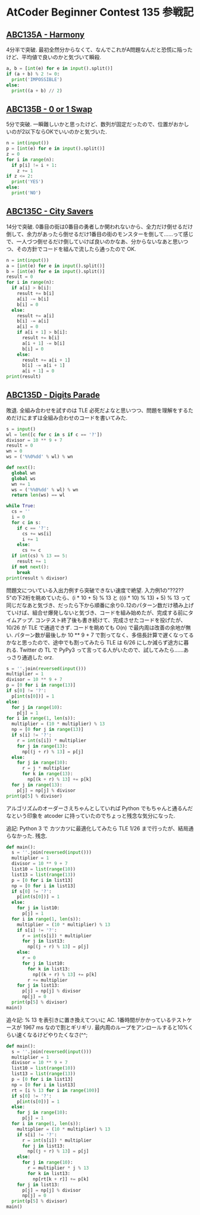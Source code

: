 # AtCoder Beginner Contest 135 参戦記

## [ABC135A - Harmony](https://atcoder.jp/contests/abc135/tasks/abc135_a)

4分半で突破. 最初全然分からなくて、なんでこれがA問題なんだと恐慌に陥ったけど、平均値で良いのかと気づいて瞬殺.

```python
a, b = [int(e) for e in input().split()]
if (a + b) % 2 != 0:
  print('IMPOSSIBLE')
else:
  print((a + b) // 2)
```

## [ABC135B - 0 or 1 Swap](https://atcoder.jp/contests/abc135/tasks/abc135_b)

5分で突破. 一瞬難しいかと思ったけど、数列が固定だったので、位置がおかしいのが2以下ならOKでいいのかと気づいた.

```python
n = int(input())
p = [int(e) for e in input().split()]
z = 0
for i in range(n):
  if p[i] != i + 1:
    z += 1
if z <= 2:
  print('YES')
else:
  print('NO')
```

## [ABC135C - City Savers](https://atcoder.jp/contests/abc135/tasks/abc135_c)

14分で突破. 0番目の街は0番目の勇者しか関われないから、全力だけ倒せるだけ倒して、余力があったら倒せるだけ1番目の街のモンスターを倒して……って感じで、一人づつ倒せるだけ倒していけば良いのかなあ、分からないなあと思いつつ、その方針でコードを組んで流したら通ったので OK.

```python
n = int(input())
a = [int(e) for e in input().split()]
b = [int(e) for e in input().split()]
result = 0
for i in range(n):
  if a[i] > b[i]:
    result += b[i]
    a[i] -= b[i]
    b[i] = 0
  else:
    result += a[i]
    b[i] -= a[i]
    a[i] = 0
    if a[i + 1] > b[i]:
      result += b[i]
      a[i + 1] -= b[i]
      b[i] = 0
    else:
      result += a[i + 1]
      b[i] -= a[i + 1]
      a[i + 1] = 0
print(result)
```

## [ABC135D - Digits Parade](https://atcoder.jp/contests/abc135/tasks/abc135_d)

敗退. 全組み合わせを試すのは TLE 必死だよなと思いつつ、問題を理解をするためだけにまずは全組み合わせのコードを書いてみた.

```python
s = input()
wl = len([c for c in s if c == '?'])
divisor = 10 ** 9 + 7
result = 0
wn = 0
ws = ('%%0%dd' % wl) % wn

def next():
  global wn
  global ws
  wn += 1
  ws = ('%%0%dd' % wl) % wn
  return len(ws) == wl

while True:
  cs = ''
  i = 0
  for c in s:
    if c == '?':
      cs += ws[i]
      i += 1
    else:
      cs += c
  if int(cs) % 13 == 5:
    result += 1
  if not next():
    break
print(result % divisor)
```

問題文についている入出力例すら突破できない速度で絶望. 入力例1の"??2??5"の下2桁を眺めていたら、(i * 10 + 5) % 13 と (((i * 10) % 13) + 5) % 13 って同じだなあと気づき、だったら下から順番に余り0..12のパターン数だけ積み上げていけば、組合せ爆発しないと気づき、コードを組み始めたが、完成する前にタイムアップ. コンテスト終了後も書き続けて、完成させたコードを投げたが、10/26 が TLE で通過できず. コードを眺めても O(n) で最内周は改善の余地が無い. パターン数が最後しか 10 ** 9 + 7 で割ってなく、多倍長計算で遅くなってるかなと思ったので、途中でも割ってみたら TLE は 6/26 にしか減らず途方に暮れる. Twitter の TL で PyPy3 って言ってる人がいたので、試してみたら……あっさり通過した orz.

```python
s = ''.join(reversed(input()))
multiplier = 1
divisor = 10 ** 9 + 7
p = [0 for i in range(13)]
if s[0] != '?':
  p[int(s[0])] = 1
else:
  for j in range(10):
    p[j] = 1
for i in range(1, len(s)):
  multiplier = (10 * multiplier) % 13
  np = [0 for j in range(13)]
  if s[i] != '?':
    r = int(s[i]) * multiplier
    for j in range(13):
      np[(j + r) % 13] = p[j]
  else:
    for j in range(10):
      r = j * multiplier
      for k in range(13):
        np[(k + r) % 13] += p[k]
  for j in range(13):
    p[j] = np[j] % divisor
print(p[5] % divisor)
```

アルゴリズムのオーダーさえちゃんとしていれば Python でもちゃんと通るんだなという印象を atcoder に持っていたのでちょっと残念な気分になった.

追記: Python 3 で カツカツに最適化してみたら TLE 1/26 まで行ったが、結局通らなかった. 残念.

```python
def main():
  s = ''.join(reversed(input()))
  multiplier = 1
  divisor = 10 ** 9 + 7
  list10 = list(range(10))
  list13 = list(range(13))
  p = [0 for i in list13]
  np = [0 for i in list13]
  if s[0] != '?':
    p[int(s[0])] = 1
  else:
    for j in list10:
      p[j] = 1
  for i in range(1, len(s)):
    multiplier = (10 * multiplier) % 13
    if s[i] != '?':
      r = int(s[i]) * multiplier
      for j in list13:
        np[(j + r) % 13] = p[j]
    else:
      r = 0
      for j in list10:
        for k in list13:
          np[(k + r) % 13] += p[k]
        r += multiplier
    for j in list13:
      p[j] = np[j] % divisor
      np[j] = 0
  print(p[5] % divisor)
main()
```

追々記: % 13 を表引きに置き換えてついに AC. 1番時間がかかっているテストケースが 1967 ms なので割とギリギリ. 最内周のループをアンロールすると10%くらい速くなるけどやりたくなさ(^^;

```python
def main():
  s = ''.join(reversed(input()))
  multiplier = 1
  divisor = 10 ** 9 + 7
  list10 = list(range(10))
  list13 = list(range(13))
  p = [0 for i in list13]
  np = [0 for i in list13]
  rt = [i % 13 for i in range(100)]
  if s[0] != '?':
    p[int(s[0])] = 1
  else:
    for j in range(10):
      p[j] = 1
  for i in range(1, len(s)):
    multiplier = (10 * multiplier) % 13
    if s[i] != '?':
      r = int(s[i]) * multiplier
      for j in list13:
        np[(j + r) % 13] = p[j]
    else:
      for j in range(10):
        r = multiplier * j % 13
        for k in list13:
          np[rt[k + r]] += p[k]
    for j in list13:
      p[j] = np[j] % divisor
      np[j] = 0
  print(p[5] % divisor)
main()
```
